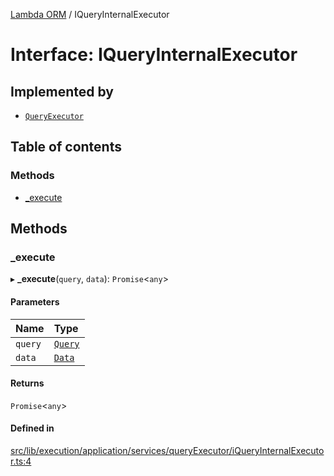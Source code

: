 [Lambda ORM](../README.md) / IQueryInternalExecutor

# Interface: IQueryInternalExecutor

## Implemented by

- [`QueryExecutor`](../classes/QueryExecutor.md)

## Table of contents

### Methods

- [\_execute](IQueryInternalExecutor.md#_execute)

## Methods

### \_execute

▸ **_execute**(`query`, `data`): `Promise`<`any`\>

#### Parameters

| Name | Type |
| :------ | :------ |
| `query` | [`Query`](../classes/Query.md) |
| `data` | [`Data`](../classes/Data.md) |

#### Returns

`Promise`<`any`\>

#### Defined in

[src/lib/execution/application/services/queryExecutor/iQueryInternalExecutor.ts:4](https://github.com/FlavioLionelRita/lambdaorm/blob/80a298ee/src/lib/execution/application/services/queryExecutor/iQueryInternalExecutor.ts#L4)
